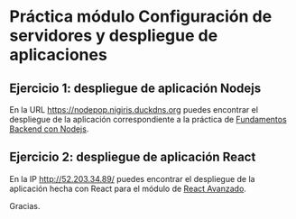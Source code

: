 # Práctica módulo Configuración de servidores y despliegue de aplicaciones

## Ejercicio 1: despliegue de aplicación Nodejs

En la URL https://nodepop.nigiris.duckdns.org puedes encontrar el despliegue de la aplicación correspondiente a la práctica de [Fundamentos Backend con Nodejs](https://github.com/AdrianFSN/practicaFund_Node_Mongo).

## Ejercicio 2: despliegue de aplicación React

En la IP http://52.203.34.89/ puedes encontrar el despliegue de la aplicación hecha con React para el módulo de [React Avanzado](https://github.com/AdrianFSN/P-React-A).

Gracias.
